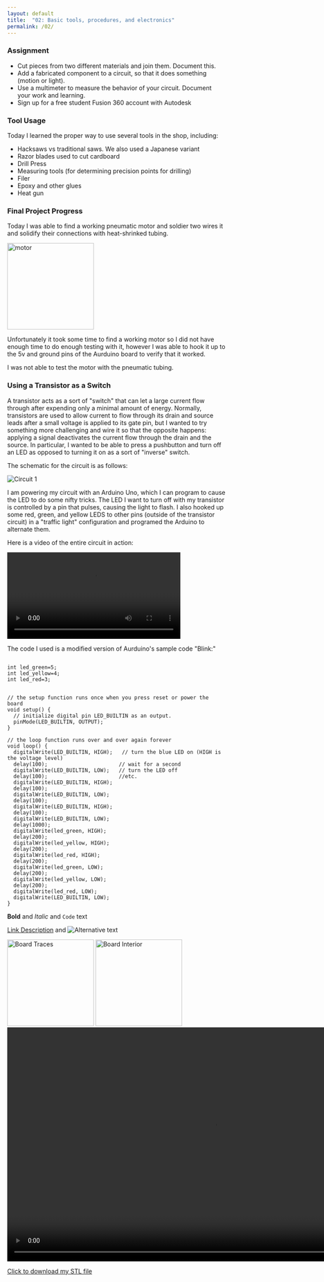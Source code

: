 ```yaml
---
layout: default
title:  "02: Basic tools, procedures, and electronics"
permalink: /02/
---
```

### Assignment

- Cut pieces from two different materials and join them. Document this.
- Add a fabricated component to a circuit, so that it does something (motion or light).
- Use a multimeter to measure the behavior of your circuit. Document your work and learning.
- Sign up for a free student Fusion 360 account with Autodesk

### Tool Usage

Today I learned the proper way to use several tools in the shop, including:

- Hacksaws vs traditional saws. We also used a Japanese variant
- Razor blades used to cut cardboard
- Drill Press
- Measuring tools \(for determining precision points for drilling\)
- Filer
- Epoxy and other glues
- Heat gun

### Final Project Progress

Today I was able to find a working pneumatic motor and soldier two wires it and solidify their connections with heat-shrinked tubing.  

<img src="motor.jpg" alt="motor" style="height: 200px; max-width: 48%">

Unfortunately it took some time to find a working motor so I did not have enough time to do enough testing with it, however I was able to hook it up to the 5v and ground pins of the Aurduino board to verify that it worked.

I was not able to test the motor with the pneumatic tubing.

### Using a Transistor as a Switch

A transistor acts as a sort of \"switch\" that can let a large current flow through after expending only a minimal amount of energy. Normally, transistors are used to allow current to flow through its drain and source leads after a small voltage is applied to its gate pin, but I wanted to try something more challenging and wire it so that the opposite happens: applying a signal deactivates the current flow through the drain and the source. In particular, I wanted to be able to press a pushbutton and turn off an LED as opposed to turning it on as a sort of \"inverse\" switch.

The schematic for the circuit is as follows:

<img src="circuit1.png" alt="Circuit 1" >

I am powering my circuit with an Arduino Uno, which I can program to cause the LED to do some nifty tricks. The LED I want to turn off with my transistor is controlled by a pin that pulses, causing the light to flash. I also hooked up some red, green, and yellow LEDS to other pins (outside of the transistor circuit) in a \"traffic light\" configuration and programed the Arduino to alternate them.

Here is a video of the entire circuit in action:

<video width="400" video controls>
	<source src="switch.mp4" type="video/mp4">
</video>

The code I used is a modified version of Aurduino's sample code \"Blink:\"

```

int led_green=5;
int led_yellow=4;
int led_red=3;


// the setup function runs once when you press reset or power the board
void setup() {
  // initialize digital pin LED_BUILTIN as an output.
  pinMode(LED_BUILTIN, OUTPUT);
}

// the loop function runs over and over again forever
void loop() {
  digitalWrite(LED_BUILTIN, HIGH);   // turn the blue LED on (HIGH is the voltage level)
  delay(100);                       // wait for a second
  digitalWrite(LED_BUILTIN, LOW);   // turn the LED off
  delay(100);                       //etc.
  digitalWrite(LED_BUILTIN, HIGH);   
  delay(100);                       
  digitalWrite(LED_BUILTIN, LOW);    
  delay(100);                      
  digitalWrite(LED_BUILTIN, HIGH);   
  delay(100);                       
  digitalWrite(LED_BUILTIN, LOW);    
  delay(1000);                       
  digitalWrite(led_green, HIGH);
  delay(200);
  digitalWrite(led_yellow, HIGH);
  delay(200);
  digitalWrite(led_red, HIGH);
  delay(200);
  digitalWrite(led_green, LOW);
  delay(200);
  digitalWrite(led_yellow, LOW);
  delay(200);
  digitalWrite(led_red, LOW);
  digitalWrite(LED_BUILTIN, LOW);
}

```


**Bold** and _Italic_ and `Code` text

<!-- You can include comments that will not be translated to HTML -->

<!-- You can include links and images in the following format: -->

[Link Description](url) and ![Alternative text](motor.jpg)


<!-- Or, you can also directly include HTML, for example to make a split image -->

<img src="board1.jpg" alt="Board Traces" style="height: 200px; max-width: 48%">
<img src="board2.jpg" alt="Board Interior" style="height: 200px; max-width: 48%">


<!-- You can also use HTML tags to include a video -->
<video width="955" height="541" controls>
	<source src="demo.mp4" type="video/mp4">
</video>

<!-- Or to add a download link to any (reasonably small) file in your permalink directory -->

<a href='cube.stl' download>Click to download my STL file</a>
